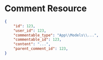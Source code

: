 # Comment Resource


```json
{
    "id": 123,
    "user_id": 123,
    "commentable_type": "App\\Models\\...",
    "commentable_id": 123,
    "content": "...",
    "parent_comment_id": 123,
}
```
